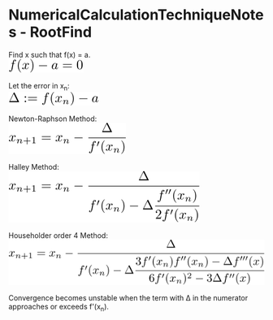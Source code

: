 # NumericalCalculationTechniqueNotes - RootFind

Find x such that f(x) = a.  
![define](https://github.com/tk-yoshimura/NumericalCalculationTechniqueNotes/blob/main/RootFind/rootfind_define.svg)  

Let the error in x<sub>n</sub>:   
![delta](https://github.com/tk-yoshimura/NumericalCalculationTechniqueNotes/blob/main/RootFind/rootfind_delta.svg)  

Newton-Raphson Method:  
![newton](https://github.com/tk-yoshimura/NumericalCalculationTechniqueNotes/blob/main/RootFind/rootfind_newton.svg)  

Halley Method:  
![halley](https://github.com/tk-yoshimura/NumericalCalculationTechniqueNotes/blob/main/RootFind/rootfind_halley.svg)  

Householder order 4 Method:  
![householder4](https://github.com/tk-yoshimura/NumericalCalculationTechniqueNotes/blob/main/RootFind/rootfind_householder4.svg)  

Convergence becomes unstable when the term with &Delta; in the numerator approaches or exceeds f'(x<sub>n</sub>).